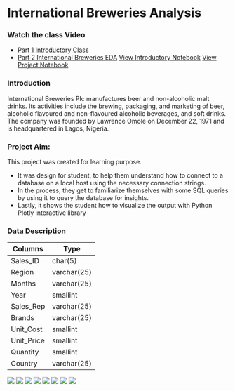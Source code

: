 # International Breweries Analysis

### Watch the class Video
* [Part 1 Introductory Class](https://youtu.be/rsZd7PqbOhk)
* [Part 2 International Breweries EDA](https://youtu.be/2fQtBOlcP6w)
[View Introductory Notebook](https://github.com/TelRich/International-Breweries-Analysis-with-SQL-and-Python/blob/main/intro.ipynb)
[View Project Notebook](https://nbviewer.org/github/TelRich/International-Breweries-Analysis-with-SQL-and-Python/blob/main/brew.ipynb)


### Introduction
International Breweries Plc manufactures beer and non-alcoholic malt drinks. Its activities include the brewing, packaging, and marketing of beer, alcoholic flavoured and non-flavoured alcoholic beverages, and soft drinks. The company was founded by Lawrence Omole on December 22, 1971 and is headquartered in Lagos, Nigeria.

### Project Aim:
This project was created for learning purpose. 

* It was design for student, to help them understand how to connect to a database on a local host using the necessary connection strings.
* In the process, they get to familiarize themselves with some SQL queries by using it to query the database for insights.
* Lastly, it shows the student how to visualize the output with Python Plotly interactive library

### Data Description

|Columns|Type|
|---|---|
|Sales_ID|char(5)|	
|Region| varchar(25)|	
|Months| varchar(25)|	
|Year| smallint |	
|Sales_Rep| varchar(25)|	
|Brands| varchar(25)|	
|Unit_Cost| smallint|	
|Unit_Price|smallint|	
|Quantity|smallint|	
|Country| varchar(25)|

![](images/newplot0.png)
![](images/newplot1.png)
![](images/newplot2.png)
![](images/newplot3.png)
![](images/newplot4.png)
![](images/newplot5.png)
![](images/newplot6.png)
![](images/newplot7.png)